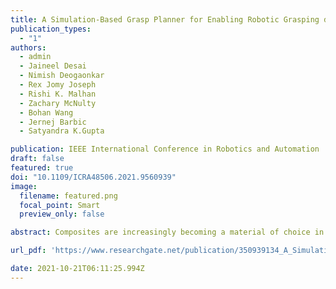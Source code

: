 ```yaml
---
title: A Simulation-Based Grasp Planner for Enabling Robotic Grasping during Composite Sheet Layup
publication_types:
  - "1"
authors:
  - admin
  - Jaineel Desai
  - Nimish Deogaonkar
  - Rex Jomy Joseph
  - Rishi K. Malhan
  - Zachary McNulty
  - Bohan Wang
  - Jernej Barbic
  - Satyandra K.Gupta

publication: IEEE International Conference in Robotics and Automation
draft: false
featured: true
doi: "10.1109/ICRA48506.2021.9560939"
image:
  filename: featured.png
  focal_point: Smart
  preview_only: false

abstract: Composites are increasingly becoming a material of choice in the aerospace and automotive industries. Currently, many composite parts are produced by manually laying up sheets on complex molds. Composite sheet layup requires executing two main tasks (1) grasping a sheet and (2) draping it on the mold. Automating the layup process requires automation of these two tasks. This paper is focused on the automation of the grasping task using robots. This requires an automated generation of grasp plans to enable robots to hold the sheet during the draping process. We present a simulation-based approach for determining robot grasp locations on the composite sheets. We also present an intervention controller that uses a real-time sheet tracking system during plan execution and can prevent failures. We demonstrate the performance of the developed system using a large complex part.

url_pdf: 'https://www.researchgate.net/publication/350939134_A_Simulation-Based_Grasp_Planner_for_Enabling_Robotic_Grasping_during_Composite_Sheet_Layup?_sg%5B0%5D=ddG7nG96AtL3xT9AcHKDfb8JvNLfq6ujKC1dtRefQ0P8rEr7SmdvfRH3IT4QgJE5U3A4IMifAyvkR6aPfj-Zw_6pc4sAOZFhGlTVe4Cu.jHoJW8d9BQa06FZhpVyt6IPyJ39PEMfzCrRJwdnP8HUSxa7AX3uWCvn6X0oRebM_z4sEan_uc9CDD872BITZLQ'

date: 2021-10-21T06:11:25.994Z
---
```

